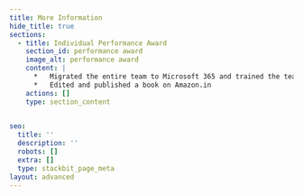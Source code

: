 ```yaml
---
title: More Information
hide_title: true
sections:
  - title: Individual Performance Award
    section_id: performance award
    image_alt: performance award
    content: |
      *   Migrated the entire team to Microsoft 365 and trained the team.
      *   Edited and published a book on Amazon.in
    actions: []
    type: section_content

    
seo:
  title: ''
  description: ''
  robots: []
  extra: []
  type: stackbit_page_meta
layout: advanced
---
```

